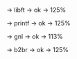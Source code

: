 ->  libft   ->  ok  ->  125%

->  printf  ->  ok  ->  125%

->  gnl     ->  ok  ->  113%

->  b2br    ->  ok  ->  125%

